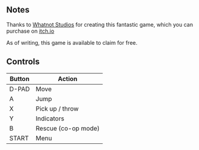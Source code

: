 ## Notes

Thanks to [Whatnot Studios](https://josyan.itch.io) for creating this fantastic game, which you can purchase on [itch.io](https://jdmgames.itch.io/ungrateful-birds-no-good-deed)

As of writing, this game is available to claim for free.


## Controls

| Button | Action              |
| ------ | ------------------- |
| D-PAD  | Move                |
| A      | Jump                |
| X      | Pick up / throw     |
| Y      | Indicators          |
| B      | Rescue (co-op mode) |
| START  | Menu                |
